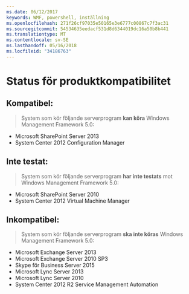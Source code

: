 ```yaml
---
ms.date: 06/12/2017
keywords: WMF, powershell, inställning
ms.openlocfilehash: 271f26cf97035e50165e3e6777c00867c7f3ac31
ms.sourcegitcommit: 54534635eedacf531d8d6344019dc16a50b8b441
ms.translationtype: MT
ms.contentlocale: sv-SE
ms.lasthandoff: 05/16/2018
ms.locfileid: "34186763"
---
```

# <a name="product-compatibility-status"></a>Status för produktkompatibilitet

## <a name="compatible"></a>Kompatibel:
> System som kör följande serverprogram **kan köra** Windows Management Framework 5.0:

- Microsoft SharePoint Server 2013
- System Center 2012 Configuration Manager

## <a name="not-tested"></a>Inte testat:
> System som kör följande serverprogram **har inte testats** mot Windows Management Framework 5.0:

- Microsoft SharePoint Server 2010
- System Center 2012 Virtual Machine Manager

## <a name="incompatible"></a>Inkompatibel:
> System som kör följande serverprogram **ska inte köras** Windows Management Framework 5.0:

- Microsoft Exchange Server 2013
- Microsoft Exchange Server 2010 SP3
- Skype för Business Server 2015
- Microsoft Lync Server 2013
- Microsoft Lync Server 2010
- System Center 2012 R2 Service Management Automation
